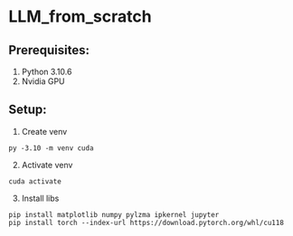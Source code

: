# LLM_from_scratch


## Prerequisites:
1. Python 3.10.6
2. Nvidia GPU

## Setup:

1. Create venv
```
py -3.10 -m venv cuda
```

2. Activate venv
```
cuda activate
```

3. Install libs
```
pip install matplotlib numpy pylzma ipkernel jupyter
pip install torch --index-url https://download.pytorch.org/whl/cu118
```